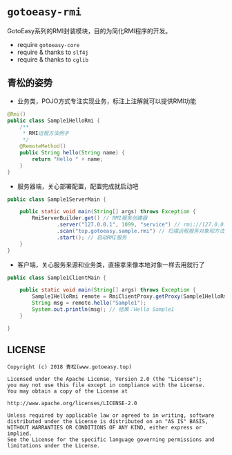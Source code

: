 # `gotoeasy-rmi`
GotoEasy系列的RMI封装模块，目的为简化RMI程序的开发。

- require `gotoeasy-core`
- require & thanks to `slf4j`
- require & thanks to `cglib`

## 青松的姿势
- 业务类，POJO方式专注实现业务，标注上注解就可以提供RMI功能
```java
@Rmi()
public class Sample1HelloRmi {
    /**
     * RMI远程方法例子
     */
    @RemoteMethod()
    public String hello(String name) {
        return "Hello " + name;
    }
}
```

- 服务器端，关心部署配置，配置完成就启动吧
```java
public class Sample1ServerMain {

	public static void main(String[] args) throws Exception {
		RmiServerBuilder.get() // RMI服务创建器
				.server("127.0.0.1", 1099, "service") // rmi://127.0.0.1:1099/service
				.scan("top.gotoeasy.sample.rmi") // 扫描远程服务对象和方法
				.start(); // 启动RMI服务
	}
}
```

- 客户端，关心服务来源和业务类，直接拿来像本地对象一样去用就行了
```java
public class Sample1ClientMain {

	public static void main(String[] args) throws Exception {
		Sample1HelloRmi remote = RmiClientProxy.getProxy(Sample1HelloRmi.class, "rmi://127.0.0.1:1099/service");
		String msg = remote.hello("Sample1");
		System.out.println(msg); // 结果：Hello Sample1
	}

}
```


## LICENSE

    Copyright (c) 2018 青松(www.gotoeasy.top)

    Licensed under the Apache License, Version 2.0 (the "License");
    you may not use this file except in compliance with the License.
    You may obtain a copy of the License at

    http://www.apache.org/licenses/LICENSE-2.0

    Unless required by applicable law or agreed to in writing, software
    distributed under the License is distributed on an "AS IS" BASIS,
    WITHOUT WARRANTIES OR CONDITIONS OF ANY KIND, either express or implied.
    See the License for the specific language governing permissions and
    limitations under the License.
